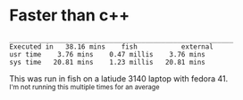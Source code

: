 # Faster than c++

```
________________________________________________________
Executed in   38.16 mins    fish           external
usr time    3.76 mins    0.47 millis    3.76 mins
sys time   20.81 mins    1.23 millis   20.81 mins
```

This was run in fish on a latiude 3140 laptop with fedora 41.  
<sub>I'm not running this multiple times for an average</sub>